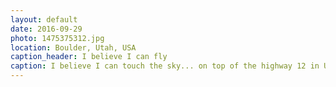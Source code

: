 ```yaml
---
layout: default
date: 2016-09-29
photo: 1475375312.jpg
location: Boulder, Utah, USA
caption_header: I believe I can fly
caption: I believe I can touch the sky... on top of the highway 12 in Utah !
---
```


